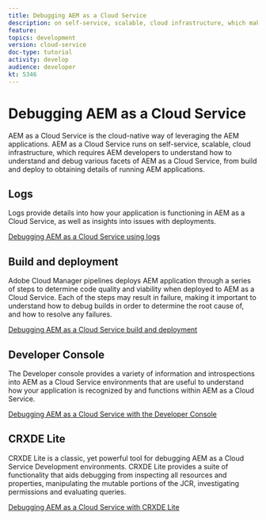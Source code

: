 ```yaml
---
title: Debugging AEM as a Cloud Service
description: on self-service, scalable, cloud infrastructure, which makes requires AEM developers to understand how to understand and debug various facets of AEM as a Cloud Service, from build and deploy to obtaining details of running AEM applications.
feature: 
topics: development
version: cloud-service
doc-type: tutorial
activity: develop
audience: developer
kt: 5346
---
```


# Debugging AEM as a Cloud Service

AEM as a Cloud Service is the cloud-native way of leveraging the AEM applications. AEM as a Cloud Service runs on self-service, scalable, cloud infrastructure, which requires AEM developers to understand how to understand and debug various facets of AEM as a Cloud Service, from build and deploy to obtaining details of running AEM applications.

## Logs

Logs provide details into how your application is functioning in AEM as a Cloud Service, as well as insights into issues with deployments.

[Debugging AEM as a Cloud Service using logs](./logs.md)

## Build and deployment

Adobe Cloud Manager pipelines deploys AEM application through a series of steps to determine code quality and viability when deployed to AEM as a Cloud Service. Each of the steps may result in failure, making it important to understand how to debug builds in order to determine the root cause of, and how to resolve any failures.

[Debugging AEM as a Cloud Service build and deployment](./build-and-deployment.md)

## Developer Console

The Developer console provides a variety of information and introspections into AEM as a Cloud Service environments that are useful to understand how your application is recognized by and functions within AEM as a Cloud Service.

[Debugging AEM as a Cloud Service with the Developer Console](./developer-console.md)   

## CRXDE Lite

CRXDE Lite is a classic, yet powerful tool for debugging AEM as a Cloud Service Development environments. CRXDE Lite provides a suite of functionality that aids debugging from inspecting all resources and properties, manipulating the mutable portions of the JCR, investigating permissions and evaluating queries. 

[Debugging AEM as a Cloud Service with CRXDE Lite](./crxde-lite.md)
